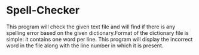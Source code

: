 # Spell-Checker
This program will check the given text file and will find if there is any spelling error based on the given dictionary.Format of the dictionary file is simple: it contains one word per line.  This program will display the incorrect word in the file along with the line number in which it is present.
